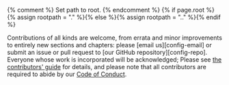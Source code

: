 {% comment %} Set path to root. {% endcomment %}
{% if page.root %}{% assign rootpath = "." %}{% else %}{% assign rootpath = ".." %}{% endif %}

Contributions of all kinds are welcome,
from errata and minor improvements to entirely new sections and chapters:
please [email us][config-email]
or submit an issue or pull request to [our GitHub repository][config-repo].
Everyone whose work is incorporated will be acknowledged;
Please see [the contributors' guide]({{rootpath}}/contributing/) for details,
and please note that all contributors are required to abide by
our [Code of Conduct]({{rootpath}}/conduct/).
